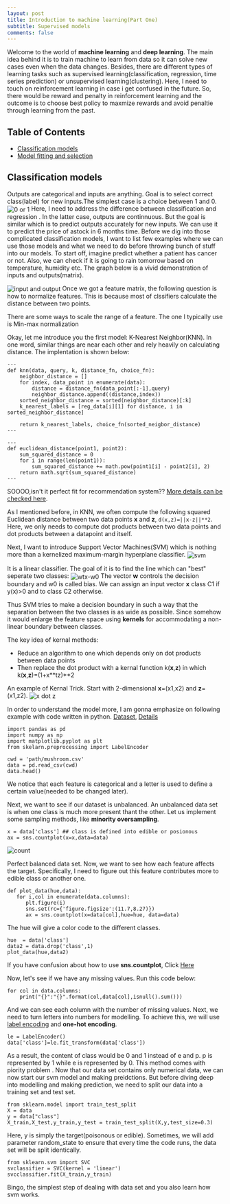 ```yaml
---
layout: post
title: Introduction to machine learning(Part One)
subtitle: Supervised models
comments: false
---
```

Welcome to the world of **machine learning** and **deep learning**. The main idea behind it is to train machine to learn from data so it can solve new cases even when the data changes. Besides, there are different types of learning tasks such as supervised learning(classification, regression, time series prediction) or unsupervised learning(clustering). Here, I need to touch on reinforcement learning in case i get confused in the future. So, there would be reward and penalty in reinforcement learning and the outcome is to choose best policy to maxmize rewards and avoid penaltie through learning from the past.

## Table of Contents
- [Classification models](#classification-models)
- [Model fitting and selection](#model-fitting-and-selection)

## Classification models
Outputs are categorical and inputs are anything. Goal is to select correct class(label) for new inputs.The simplest case is a choice between 1 and 0.
<img src="https://manqingzhou.github.io/img/posts/simple-classification.png" alt="0 or 1" align="center"/>
Here, I need to address the difference between classification and regression . In the latter case, outputs are continnuous. But the goal is similar which is to predict outputs accurately for new inputs. We can use it to predict the price of astock in 6 months time.
Before we dig into those complicated classification models, I want to list few examples where we can use those models and what we need to do before throwing bunch of stuff into our models. To start off, imagine predict whether a patient has cancer or not. Also, we can check if it is going to rain tomorrow based on temperature, humidity etc. The graph below is a vivid demonstration of inputs and outputs(matrix).

<img src="/img/posts/feature.png" alt="input and output" align="center"/>
Once we got a feature matrix, the following question is how to normalize features. This is because most of clssifiers calculate the distance between two points.

There are some ways to scale the range of a feature. The one I typically use is Min-max normalization

Okay, let me introduce you the first model: K-Nearest Neighbor(KNN). In one word, similar things are near each other and rely heavily on calculating distance. The implentation is shown below:
```
---
def knn(data, query, k, distance_fn, choice_fn):
    neighbor_distance = []
    for index, data_point in enumerate(data):
        distance = distance_fn(data_point[:-1],query)
        neighbor_distance.append((distance,index))
    sorted_neighbor_distance = sorted(neighbor_distance)[:k]
    k_nearest_labels = [reg_data[i][1] for distance, i in sorted_neighbor_distance]
    
    return k_nearest_labels, choice_fn(sorted_neigbor_distance)
---
```
```
---
def euclidean_distance(point1, point2):
    sum_squared_distance = 0
    for i in range(len(point1)):
        sum_squared_distance += math.pow(point1[i] - point2[i], 2)
    return math.sqrt(sum_squared_distance)
---
``` 
SOOOO,isn't it perfect fit for recommendation system?? [More details can be
checked here](https://towardsdatascience.com/machine-learning-basics-with-the-k-nearest-neighbors-algorithm-6a6e71d01761).

As I mentioned before, in KNN, we often compute the following squared Euclidean distance between two data points **x** and **z**, `d(x,z)=||x-z||**2`. Here, we only needs to compute dot products between two data points and dot products between a datapoint and itself.

Next, I want to introduce Support Vector Machines(SVM) which is nothing more than a kernelized maximum-margin hyperplane classifier.
<img src="/img/posts/svm.png" alt="svm" align="center"/>

It is a linear classifier. The goal of it is to find the line which can "best" seperate two classes:
<img src="/img/posts/math.png" alt="wtx-w0" align="center"/>
The vector **w** controls the decision boundary and w0 is called bias. We can assign an input vector **x** class C1 if y(x)>0 and to class C2 otherwise.

Thus SVM tries to make a decision boundary in such a way that the separation between the two classes is as wide as possible. Since somehow it would enlarge the feature space using **kernels** for accommodating a non-linear boundary between classes.

The key idea of kernal methods:
- Reduce an algorithm to one which depends only on dot products between data points
- Then replace the dot product with a kernal function k(**x**,**z**) in which k(**x**,**z**)=(1+x**tz)**2

An example of Kernal Trick. Start with 2-dimensional **x**=(x1,x2) and **z**=(x1,z2).
<img src="/img/posts/kmath.png" alt="x dot z" align="center"/>

In order to understand the model more, I am gonna emphasize on following example with code written in python. [Dataset](https://www.kaggle.com/uciml/mushroom-classification), [Details](https://towardsdatascience.com/the-complete-guide-to-classification-in-python-b0e34c92e455)

```
import pandas as pd
import numpy as np
import matplotlib.pyplot as plt
from skelarn.preprocessing import LabelEncoder

cwd = 'path/mushroom.csv'
data = pd.read_csv(cwd)
data.head()
```
We notice that each feature is categorical and a letter is used to define a certain value(needed to be changed later).

Next, we want to see if our dataset is unbalanced. An unbalanced data set is when one class is much more present thant the other. Let us implement some sampling methods, like **minority oversampling**.

```
x = data['class'] ## class is defined into edible or posionous
ax = sns.countplot(x=x,data=data)
```
<img src="/img/posts/equal class.png" alt="count" align="center"/>

Perfect balanced data set. Now, we want to see how each feature affects the target. Specifically, I need to figure out this feature contributes more to edible class or another one.

```
def plot_data(hue,data):
   for i,col in enumerate(data.columns):
      plt.figure(i)
      sns.set(rc={'figure.figsize':(11.7,8.27)})
      ax = sns.countplot(x=data[col],hue=hue, data=data)
```
The hue will give a color code to the different classes. 
```
hue  = data['class']
data2 = data.drop('class',1)
plot_data(hue,data2)
```
If you have confusion about how to use **sns.countplot**, Click [Here](https://seaborn.pydata.org/generated/seaborn.countplot.html)

Now, let's see if we have any missing values. Run this code below:
```
for col in data.columns:
    print("{}":"{}".format(col,data[col],isnull().sum()))
```
And we can see each column with the number of missing values. Next, we need to turn letters into numbers for modelling. To achieve this, we will use [label encoding](https://www.geeksforgeeks.org/ml-label-encoding-of-datasets-in-python/) and **one-hot encoding**.
```
le = LabelEncoder()
data['class']=le.fit_transform(data['class'])
```
As a result, the content of class would be 0 and 1 instead of e and p. p is represented by 1 while e is represented by 0. This method comes with piority problem
.
Now that our data set contains only numerical data, we can now start our svm model and making preidctions. But before diving deep into modelling and making prediction, we need to split our data into a training set and test set.
```
from sklearn.model import train_test_split
X = data
y = data["class"]
X_train,X_test,y_train,y_test = train_test_split(X,y,test_size=0.3)
```
Here, y is simply the target(poisonous or edible). Sometimes, we will add parameter random_state to ensure that every time the code runs, the data set will be split identically.
```
from sklearn.svm import SVC
svclassifier = SVC(kernel = 'linear')
svcclassifier.fit(X_train,y_train)
```
Bingo, the simplest step of dealing with data set and you also learn how svm works.
